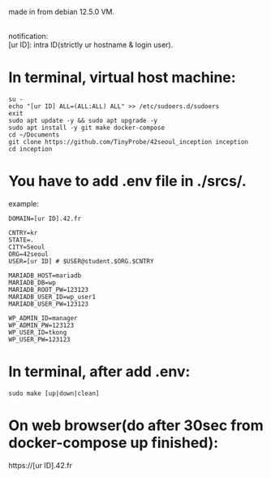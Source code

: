 made in from debian 12.5.0 VM.<br><br>

notification:<br>
[ur ID]: intra ID(strictly ur hostname & login user).<br>

# In terminal, virtual host machine:<br>
```shell
su -
echo "[ur ID] ALL=(ALL:ALL) ALL" >> /etc/sudoers.d/sudoers
exit
sudo apt update -y && sudo apt upgrade -y
sudo apt install -y git make docker-compose
cd ~/Documents
git clone https://github.com/TinyProbe/42seoul_inception inception
cd inception
```

# You have to add .env file in ./srcs/.<br>
example:
```shell
DOMAIN=[ur ID].42.fr

CNTRY=kr
STATE=.
CITY=Seoul
ORG=42seoul
USER=[ur ID] # $USER@student.$ORG.$CNTRY

MARIADB_HOST=mariadb
MARIADB_DB=wp
MARIADB_ROOT_PW=123123
MARIADB_USER_ID=wp_user1
MARIADB_USER_PW=123123

WP_ADMIN_ID=manager
WP_ADMIN_PW=123123
WP_USER_ID=tkong
WP_USER_PW=123123
```

# In terminal, after add .env:<br>
```shell
sudo make [up|down|clean]
```

# On web browser(do after 30sec from docker-compose up finished):<br>
https://[ur ID].42.fr<br>
